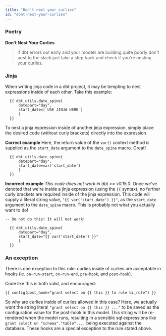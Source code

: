 ```yaml
---
title: "Don't nest your curlies"
id: "dont-nest-your-curlies"
---
```


### Poetry

**Don't Nest Your Curlies**

> If dbt errors out early
and your models are building quite poorly
don't post to the slack
just take a step back
and check if you're nesting your curlies.

### Jinja

When writing jinja code in a dbt project, it may be tempting to nest expressions inside of each other. Take this example:

```
  {{ dbt_utils.date_spine(
      datepart="day",
      start_date=[ USE JINJA HERE ]
      ) 
  }}   
```

To nest a jinja expression inside of another jinja expression, simply place the desired code (without curly brackets) directly into the expression. 

**Correct example**
Here, the return value of the `var()` context method is supplied as the `start_date` argument to the `date_spine` macro. Great!

```
  {{ dbt_utils.date_spine(
      datepart="day",
      start_date=var('start_date')
      ) 
  }}   
```

**Incorrect example**
*This code does not work in dbt &gt;= v0.15.0*. Once we've denoted that we're inside a jinja expression (using the `{{` syntax), no further curly brackets are required inside of the jinja expression. This code will supply a literal string value, `"{{ var('start_date') }}"`, as the `start_date` argument to the `date_spine` macro. This is probably not what you actually want to do!

```
-- Do not do this! It will not work!

  {{ dbt_utils.date_spine(
      datepart="day",
      start_date="{{ var('start_date') }}"
      ) 
  }}   
```

### An exception

There is one exception to this rule: curlies inside of curlies are acceptable in hooks (ie. `on-run-start`, `on-run-end`, `pre-hook`, and `post-hook`).

Code like this is both valid, and encouraged:
```
{{ config(post_hook="grant select on {{ this }} to role bi_role") }}
```

So why are curlies inside of curlies allowed in this case? Here, we actually _want_ the string literal `"grant select on {{ this }} ..."` to be saved as the configuration value for the post-hook in this model. This string will be re-rendered when the model runs, resulting in a sensible sql expressions like `grant select on "schema"."table"....` being executed against the database. These hooks are a special exception to the rule stated above.

